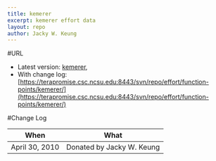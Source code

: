 ```yaml
---
title: kemerer
excerpt: kemerer effort data
layout: repo
author: Jacky W. Keung
---
```



#URL

  * Latest version: [kemerer](https://terapromise.csc.ncsu.edu:8443/svn/repo/effort/function-points/kemerer/kemerer.arff),
  * With change log:[https://terapromise.csc.ncsu.edu:8443/svn/repo/effort/function-points/kemerer/](https://terapromise.csc.ncsu.edu:8443/svn/repo/effort/function-points/kemerer/)

#Change Log

When | What---- | ----
   April 30, 2010 | Donated by Jacky W. Keung
